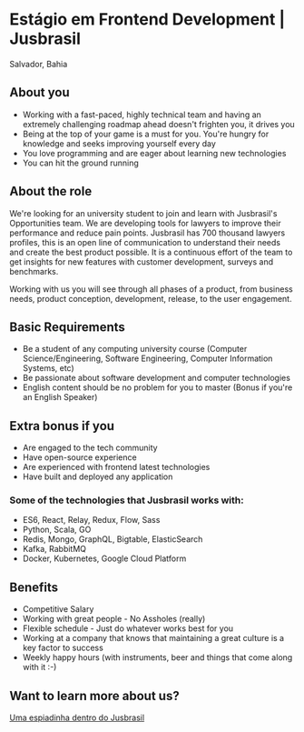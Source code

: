 # Estágio em Frontend Development | Jusbrasil
Salvador, Bahia

## About you
- Working with a fast-paced, highly technical team and having an extremely challenging roadmap ahead doesn't frighten you, it drives you
- Being at the top of your game is a must for you. You're hungry for knowledge and seeks improving yourself every day
- You love programming and are eager about learning new technologies
- You can hit the ground running

## About the role
We're looking for an university student to join and learn with Jusbrasil's Opportunities team. We are developing tools for lawyers to improve their performance and reduce pain points. Jusbrasil has 700 thousand lawyers profiles, this is an open line of communication to understand their needs and create the best product possible. It is a continuous effort of the team to get insights for new features with customer development, surveys and benchmarks.

Working with us you will see through all phases of a product, from business needs, product conception, development, release, to the user engagement.

## Basic Requirements
- Be a student of any computing university course (Computer Science/Engineering, Software Engineering, Computer Information Systems, etc)
- Be passionate about software development and computer technologies
- English content should be no problem for you to master (Bonus if you're an English Speaker)

## Extra bonus if you
- Are engaged to the tech community
- Have open-source experience
- Are experienced with frontend latest technologies
- Have built and deployed any application

### Some of the technologies that Jusbrasil works with:
- ES6, React, Relay, Redux, Flow, Sass
- Python, Scala, GO
- Redis, Mongo, GraphQL, Bigtable, ElasticSearch
- Kafka, RabbitMQ
- Docker, Kubernetes, Google Cloud Platform

## Benefits
- Competitive Salary
- Working with great people - No Assholes (really)
- Flexible schedule - Just do whatever works best for you
- Working at a company that knows that maintaining a great culture is a key factor to success
- Weekly happy hours (with instruments, beer and things that come along with it :-)

## Want to learn more about us?
[Uma espiadinha dentro do Jusbrasil](https://danielmurta.jusbrasil.com.br/artigos/383937197/o-o-uma-espiadinha-dentro-do-jusbrasil)
